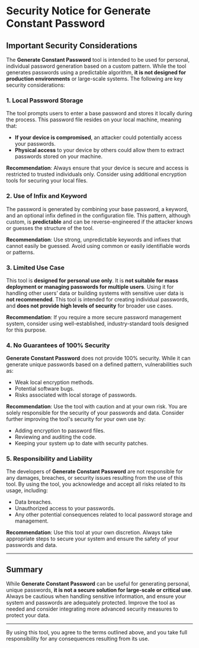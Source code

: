 # Security Notice for Generate Constant Password

## Important Security Considerations

The **Generate Constant Password** tool is intended to be used for personal, individual password generation based on a custom pattern. While the tool generates passwords using a predictable algorithm, **it is not designed for production environments** or large-scale systems. The following are key security considerations:

### 1. **Local Password Storage**
   The tool prompts users to enter a base password and stores it locally during the process. This password file resides on your local machine, meaning that:

   - **If your device is compromised**, an attacker could potentially access your passwords.
   - **Physical access** to your device by others could allow them to extract passwords stored on your machine.

   **Recommendation**: Always ensure that your device is secure and access is restricted to trusted individuals only. Consider using additional encryption tools for securing your local files.

### 2. **Use of Infix and Keyword**
   The password is generated by combining your base password, a keyword, and an optional infix defined in the configuration file. This pattern, although custom, is **predictable** and can be reverse-engineered if the attacker knows or guesses the structure of the tool.

   **Recommendation**: Use strong, unpredictable keywords and infixes that cannot easily be guessed. Avoid using common or easily identifiable words or patterns.

### 3. **Limited Use Case**
   This tool is **designed for personal use only**. It is **not suitable for mass deployment or managing passwords for multiple users**. Using it for handling other users’ data or building systems with sensitive user data is **not recommended**. This tool is intended for creating individual passwords, and **does not provide high levels of security** for broader use cases.

   **Recommendation**: If you require a more secure password management system, consider using well-established, industry-standard tools designed for this purpose.

### 4. **No Guarantees of 100% Security**
   **Generate Constant Password** does not provide 100% security. While it can generate unique passwords based on a defined pattern, vulnerabilities such as:

   - Weak local encryption methods.
   - Potential software bugs.
   - Risks associated with local storage of passwords.

   **Recommendation**: Use the tool with caution and at your own risk. You are solely responsible for the security of your passwords and data. Consider further improving the tool's security for your own use by:

   - Adding encryption to password files.
   - Reviewing and auditing the code.
   - Keeping your system up to date with security patches.

### 5. **Responsibility and Liability**
   The developers of **Generate Constant Password** are not responsible for any damages, breaches, or security issues resulting from the use of this tool. By using the tool, you acknowledge and accept all risks related to its usage, including:

   - Data breaches.
   - Unauthorized access to your passwords.
   - Any other potential consequences related to local password storage and management.

   **Recommendation**: Use this tool at your own discretion. Always take appropriate steps to secure your system and ensure the safety of your passwords and data.

---

## Summary

While **Generate Constant Password** can be useful for generating personal, unique passwords, **it is not a secure solution for large-scale or critical use**. Always be cautious when handling sensitive information, and ensure your system and passwords are adequately protected. Improve the tool as needed and consider integrating more advanced security measures to protect your data.

---

By using this tool, you agree to the terms outlined above, and you take full responsibility for any consequences resulting from its use.
